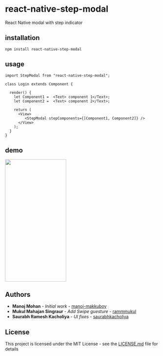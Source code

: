 # react-native-step-modal
React Native modal with step indicator

## installation
`npm install react-native-step-modal`

## usage
```
import StepModal from "react-native-step-modal";

class Login extends Component {

  render() {
    let Component1 =  <Text> component 1</Text>;
    let Component2 =  <Text> component 2</Text>;
    
    return (
      <View>
         <StepModal stepComponents={[Component1, Component2]} />
      </View>
    );
  }
}

```

## demo
<img src="demo.gif" width="200" height="400" />

## Authors

* **Manoj Mohan** - *Initial work* - [manoj-makkuboy](https://github.com/manoj-makkuboy)
* **Mukul Mahajan Singraur** - *Add Swipe guesture* - [rammmukul](https://github.com/rammmukul)
* **Saurabh Ramesh Kacholiya** - *UI fixes* - [saurabhkacholiya](https://github.com/saurabhkacholiya)

## License

This project is licensed under the MIT License - see the [LICENSE.md](LICENSE.md) file for details
